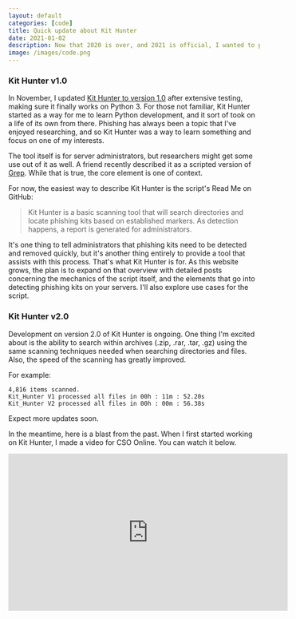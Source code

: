 ```yaml
---
layout: default
categories: [code]
title: Quick update about Kit Hunter
date: 2021-01-02
description: Now that 2020 is over, and 2021 is official, I wanted to post an update on Kit Hunter.
image: /images/code.png
---
```


### Kit Hunter v1.0

In November, I updated [Kit Hunter to version 1.0](https://github.com/SteveD3/kit_hunter "Link to Kit Hunter version 1.0") after extensive testing, making sure it finally works on Python 3. For those not familiar, Kit Hunter started as a way for me to learn Python development, and it sort of took on a life of its own from there. Phishing has always been a topic that I've enjoyed researching, and so Kit Hunter was a way to learn something and focus on one of my interests.

The tool itself is for server administrators, but researchers might get some use out of it as well. A friend recently described it as a scripted version of [Grep](https://linuxcommand.org/lc3_man_pages/grep1.html "Grep searches standard input or files for matches of a given pattern."). While that is true, the core element is one of context.

For now, the easiest way to describe Kit Hunter is the script's Read Me on GitHub:

>Kit Hunter is a basic scanning tool that will search directories and locate phishing kits based on established markers. As detection happens, a report is generated for administrators.

It's one thing to tell administrators that phishing kits need to be detected and removed quickly, but it's another thing entirely to provide a tool that assists with this process. That's what Kit Hunter is for. As this website grows, the plan is to expand on that overview with detailed posts concerning the mechanics of the script itself, and the elements that go into detecting phishing kits on your servers. I'll also explore use cases for the script.

### Kit Hunter v2.0

Development on version 2.0 of Kit Hunter is ongoing. One thing I'm excited about is the ability to search within archives (.zip, .rar, .tar, .gz) using the same scanning techniques needed when searching directories and files. Also, the speed of the scanning has greatly improved.

For example:

```
4,816 items scanned.
Kit_Hunter V1 processed all files in 00h : 11m : 52.20s
Kit_Hunter V2 processed all files in 00h : 00m : 56.38s
```
Expect more updates soon.

In the meantime, here is a blast from the past. When I first started working on Kit Hunter, I made a video for CSO Online. You can watch it below.
<iframe width="560" height="315" src="https://www.youtube-nocookie.com/embed/Fqkvu1cg6oo" frameborder="0" allow="accelerometer; encrypted-media;" allowfullscreen></iframe>
